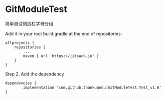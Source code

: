 # GitModuleTest
简单测试侧边栏字母分组


Add it in your root build.gradle at the end of repositories:

	allprojects {
		repositories {
			...
			maven { url 'https://jitpack.io' }
		}
	}
Step 2. Add the dependency

	dependencies {
	        implementation 'com.github.thankuandu:GitModuleTest:Test_v1.0'
	}

